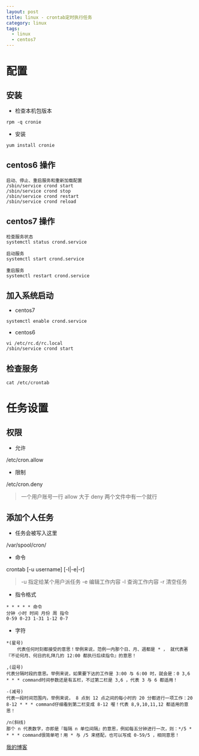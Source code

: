 ```yaml
---
layout: post
title: linux - crontab定时执行任务
category: linux
tags:
  - linux
  - centos7
---
```


# 配置

## 安装

- 检查本机包版本

```
rpm -q cronie
```

- 安装

```
yum install cronie
```

## centos6 操作

```
启动、停止、重启服务和重新加载配置
/sbin/service crond start
/sbin/service crond stop
/sbin/service crond restart
/sbin/service crond reload
```

## centos7 操作

```
检查服务状态
systemctl status crond.service

启动服务
systemctl start crond.service

重启服务
systemctl restart crond.service
```

## 加入系统启动

- centos7

```
systemctl enable crond.service
```

- centos6

```
vi /etc/rc.d/rc.local
/sbin/service crond start
```

## 检查服务

```
cat /etc/crontab
```

# 任务设置

## 权限

- 允许

/etc/cron.allow

- 限制

/etc/cron.deny

> 一个用户账号一行
> allow 大于 deny
> 两个文件中有一个就行

## 添加个人任务

- 任务会被写入这里

/var/spool/cron/

- 命令

crontab [-u username] [-l|-e|-r] 

> -u 指定给某个用户派任务
> -e 编辑工作内容
> -l 查询工作内容
> -r 清空任务

- 指令格式

```
* * * * * 命令
分钟 小时 时间 月份 周 指令
0-59 0-23 1-31 1-12 0-7
```

- 字符

```
*(星号)
	代表任何时刻都接受的意思！举例来说，范例一内那个日、月、週都是 * ， 就代表著『不论何月、何日的礼拜几的 12:00 都执行后续指令』的意思！

,(逗号)
代表分隔时段的意思。举例来说，如果要下达的工作是 3:00 与 6:00 时，就会是：0 3,6 * * * command时间参数还是有五栏，不过第二栏是 3,6 ，代表 3 与 6 都适用！

-(减号)
代表一段时间范围内，举例来说， 8 点到 12 点之间的每小时的 20 分都进行一项工作：20 8-12 * * * command仔细看到第二栏变成 8-12 喔！代表 8,9,10,11,12 都适用的意思！

/n(斜线)
那个 n 代表数字，亦即是『每隔 n 单位间隔』的意思，例如每五分钟进行一次，则：*/5 * * * * command很简单吧！用 * 与 /5 来搭配，也可以写成 0-59/5 ，相同意思！
```




[我的博客](https://hans007.github.io)